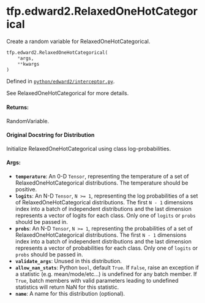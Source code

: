 <div itemscope itemtype="http://developers.google.com/ReferenceObject">
<meta itemprop="name" content="tfp.edward2.RelaxedOneHotCategorical" />
<meta itemprop="path" content="Stable" />
</div>

# tfp.edward2.RelaxedOneHotCategorical

Create a random variable for RelaxedOneHotCategorical.

``` python
tfp.edward2.RelaxedOneHotCategorical(
    *args,
    **kwargs
)
```



Defined in [`python/edward2/interceptor.py`](https://github.com/tensorflow/probability/tree/master/tensorflow_probability/python/edward2/interceptor.py).

<!-- Placeholder for "Used in" -->

See RelaxedOneHotCategorical for more details.

#### Returns:

RandomVariable.


#### Original Docstring for Distribution

Initialize RelaxedOneHotCategorical using class log-probabilities.

#### Args:


* <b>`temperature`</b>: An 0-D `Tensor`, representing the temperature
  of a set of RelaxedOneHotCategorical distributions. The temperature
  should be positive.
* <b>`logits`</b>: An N-D `Tensor`, `N >= 1`, representing the log probabilities
  of a set of RelaxedOneHotCategorical distributions. The first
  `N - 1` dimensions index into a batch of independent distributions and
  the last dimension represents a vector of logits for each class. Only
  one of `logits` or `probs` should be passed in.
* <b>`probs`</b>: An N-D `Tensor`, `N >= 1`, representing the probabilities
  of a set of RelaxedOneHotCategorical distributions. The first `N - 1`
  dimensions index into a batch of independent distributions and the last
  dimension represents a vector of probabilities for each class. Only one
  of `logits` or `probs` should be passed in.
* <b>`validate_args`</b>: Unused in this distribution.
* <b>`allow_nan_stats`</b>: Python `bool`, default `True`. If `False`, raise an
  exception if a statistic (e.g. mean/mode/etc...) is undefined for any
  batch member. If `True`, batch members with valid parameters leading to
  undefined statistics will return NaN for this statistic.
* <b>`name`</b>: A name for this distribution (optional).